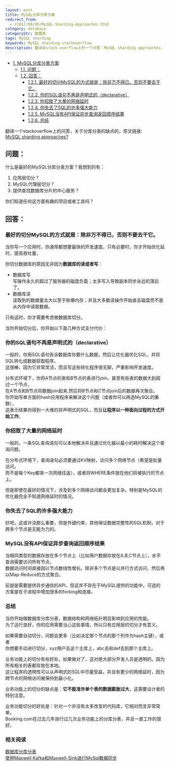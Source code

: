 ```yaml
---
layout: post
title: MySQL分库分表方案
redirect_from:
  - /2017/08/05/MySQL-Sharding-Approaches.html
category: database
categoryStr: 数据库
tags: MySQL sharding
keywords: MySQL sharding stackoverflow
description: 翻译自stack overflow上的一个问答：MySQL sharding approaches，觉得写的非常的好，说的是：为什么不建议做MySql分库分表。
---
```

<div id="text-table-of-contents">
<ul>
<li><a href="#sec-1">1. MySQL分库分表方案</a>
<ul>
<li><a href="#sec-1-1">1.1. 问题：</a></li>
<li><a href="#sec-1-2">1.2. 回答：</a>
<ul>
<li><a href="#sec-1-2-1">1.2.1. 最好的切分MySQL的方式就是：除非万不得已，否则不要去干它。</a></li>
<li><a href="#sec-1-2-2">1.2.2. 你的SQL语句不再是声明式的（declarative）</a></li>
<li><a href="#sec-1-2-3">1.2.3. 你招致了大量的网络延时</a></li>
<li><a href="#sec-1-2-4">1.2.4. 你失去了SQL的许多强大能力</a></li>
<li><a href="#sec-1-2-5">1.2.5. MySQL没有API保证异步查询返回顺序结果</a></li>
<li><a href="#sec-1-2-6">1.2.6. 总结</a></li>
</ul>
</li>
</ul>
</li>
</ul>
</div>



翻译一个stackoverflow上的问答，关于分库分表的缺点的，原文链接:    
[MySQL sharding approaches?](https://stackoverflow.com/questions/5541421/mysql-sharding-approaches)  


## 问题：<a id="sec-1-1" name="sec-1-1"></a>

什么是最好的MySQL分库分表方案？我想到的有：
1.  应用层切分？
2.  MySQL代理层切分？
3.  提供查找数据库分片的中心服务？

你们知道任何这方面有趣的项目或者工具吗？

## 回答：<a id="sec-1-2" name="sec-1-2"></a>

### 最好的切分MySQL的方式就是：除非万不得已，否则不要去干它。<a id="sec-1-2-1" name="sec-1-2-1"></a>

当你写一个应用时，你通常都想要最快的开发速度。只有必要时，你才开始优化延时，提高吞吐量，  

你切分数据库的原因无非因为**数据库的读或者写**：  
- 数据库写  
写操作永久的超过了服务器的磁盘负载；太多写入导致副本同步永远的落后了。  
- 数据库读  
读取到的数据量太大以至于称爆内存；并且大多数读操作开始直击磁盘而不是从内存中读取数据。  

只有这时，你才需要考虑做数据库切分。  

当你开始切分后，你开始以下面几种方式支付代价：  

### 你的SQL语句不再是声明式的（declarative）<a id="sec-1-2-2" name="sec-1-2-2"></a>

一般的，你用SQL语句告诉数据库你要什么数据，然后让优化器优化SQL，并将SQL转化成数据获取程序。  
这很棒，因为它非常灵活，而且写这些转化程序很无聊，严重影响开发速度。  

分布式环境下，你将A节点的表和B节点的表进行join，甚至有些表的数据大到超过一个节点，  
在A节点和B节点将数据join起来,然后将B节点和C节点join后的数据再次聚合。  
你开始写单方面的hash应用程序来解决这个问题（或者你可以再造MySQL的集群），  
这表示结果你得到一大堆的非声明式的SQL，而且**让程序以一种面向过程的方式开始工作**。  

### 你招致了大量的网络延时<a id="sec-1-2-3" name="sec-1-2-3"></a>

一般的，一条SQL查询语句可以本地解决并且通过优化器以最小的耗时解决这个查询问题。  

在分布式环境下，查询语句必须要通过KV映射，访问多个网络节点（希望是批量访问，  
而不是每个Key都来一次网络往返），或者将WHERE条件放在他们将被执行的节点上。  

但是即使在最好的情况下，涉及到多个网络访问都会更加复杂。特别是MySQL的优化器完全不知道网络延时的情况。  

### 你失去了SQL的许多强大能力<a id="sec-1-2-4" name="sec-1-2-4"></a>

好吧，这或许没那么重要，但是外键约束，其他保证数据完整性的SQL机制，对于跨多个节点是无能为力的。

### MySQL没有API保证异步查询返回顺序结果<a id="sec-1-2-5" name="sec-1-2-5"></a>

当相同类型的数据存放在多个节点上（比如用户数据存放在A,B,C节点上），水平查询需要访问所有节点，  
数据访问时间直接因以节点数线性增长。除非多个节点是以并行方式访问，然后再以Map-Reduce的方式聚合。    

前提是需要提供异步通信的API，但这并不存在于MySQL提供的功能中。可选的方案是在子进程中增加很多的forking和连接。  

### 总结<a id="sec-1-2-6" name="sec-1-2-6"></a>

当你开始做数据库分库分表，数据结构和网络拓扑明显影响到应用的性能。   
为了运行良好，你的应用需要当心这些事情，所以只有应用层的切分才有意义。   

如果需要自动切分，问题会更多（比如决定那个节点的那个列作为hash主键），或者  
你想要手动进行切分，xyz用户去这个主库上，abc去和def去到那个主库上。  

业务功能上的切分有些好处，如果做对了，这对绝大部分开发人员是透明的。因为所有相关的表都存放在本地。   
这让程序的透明性可以从声明式的SQL中尽量受益，并且有更少的网络延时，因为跨节点的网络访问被保持到最小化。  

业务功能上的切分的缺点是：**它不能准许单个表的数据膨胀过大**，这需要设计者的特别注意。  

业务功能切分的好处是：针对一个并没有太多改变的代码库，它相对而言非常简单。    
Booking.com在过去几年进行过几次业务功能上的分库分表，并且一直工作的很好。  

### 相关阅读
[数据库分库分表](http://3gods.com/2017/08/02/MySQL-Sharding.html)   
[使用Maxwell Kafka和Maxwell-Sink进行MySql数据同步](http://3gods.com/MySql-ETL-Using-Maxwell-Kafka-MaxwellSink)   
